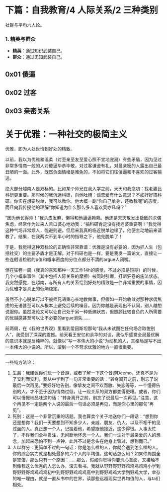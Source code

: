 # 下篇：自我教育/4 人际关系/2 三种类别

社群与平均六人论。

### 1. 精英与群众

+ **精英**：通过知识武装自己。
+ **群众**：通过无知武装自己。

## 0x01 傻逼

## 0x02 过客

## 0x03 亲密关系



# 关于优雅：一种社交的极简主义

优雅，即为人处世恰到好处的精致。

以前，我以为优雅和温柔（对至亲至友至爱心照不宣地宠溺）有些矛盾，因为见过非常多情商一般的人对傻逼毕恭毕敬，对过客谦逊有礼，对最亲密的人露出自己最丑陋的一面。此外，既然负面情绪是难免的，不如将它们往傻逼和不喜欢的过客输送。

绝大部分越南人是双标的。比如某个师兄在我入学之前，天天和我念叨：找老婆比科研更重要。那时候的我沉迷科研，向他吐槽：谈恋爱有什么意思？不如好好搞科研。你实在想要脱单，我可以教你。他大概一副“你自己单身，还教我呢”的态度，而且向我传授他的理解“你知道为什么那么多人喜欢吴亦凡吗？”

“因为他长得帅！”我头皮发麻，懒得和他逼逼赖赖。他还是天天散发出极致的求偶焦虑，经常作为过来人苦口婆心地劝我：“搞科研肯定没有找老婆重要啊！”我觉得这种气场非常烦人，能避则避。但后来我真的临近脱单边缘了，他便主动地前来请教了。结果，在我两次不到半小时的指导之下，他先脱单了！

于是，我觉得这种双标论的正确性非常靠谱：优雅是没有必要的，因为抓人生（包括社交）的主要矛盾才是正解。对于科研也是一样，要是我发一篇论文，直接让一些连假设检验的p值和概率密度的分位点都分不清的argue人闭嘴。

但在狂卷一周（我真的喜欢那种一天工作14h的感觉，不过必须是短期）的时候，几个小概率事件（其中包括人际关系的摩擦）被同时引爆，打断狂卷的施法状态。我突然感觉，在越南，与所有人的关系恰到好处的精致是一件非常重要的事情，因为优雅才是真正的低熵稳定。

虽然不小心脱单可以不被师兄语重心长地教做事，但假如一开始收敛对那种求偶焦虑的无语甚至可以从根本上避免后续的噪音。因为你越是表现出不认同，别人越想说服你。虽然发论文可以让自己处于另一种低熵状态，但照顾比较自负的人所需要的优越感甚至可以让不必要的argue消失……

前两周，在《我的世界观》里看到爱因斯坦那句“我从未试图在任何场合取悦别人”，我受到了深深的震撼。前天看王安忆和余华的对谈，我似乎感觉全局最优解的意识本就是反纯粹的。就像以“写一本伟大的小说”为动机的人，其格局是写不出一本伟大的小说的。所以，滚到一个不苛求优雅的地方一直很重要。

--------------------------------------

一些纯方法论：

1. 生离：我建议你们玩一个音游，或者了解一下这个音游Deemo。还真不是为了安利而安利，我从中学到了一句非常重要的话：“转身离开之前，别忘了说最后一次再见。”要好好地告别，像挚友之间不欢而散、失恋等等，一个懂得告别的人，才不至于因为情商过低，让一段关系的双方都变得更糟。或者，你们可以慢慢地品味这句话：“转身离开之前，别忘了说最后一次再见。”注意，这个再见不一定是两个人说的最后一句话必须是再见，而是你心里的那句“再见”。
2. 死别：这是一个非常沉重的话题。我也算卖个关子地送你们一段话：“想到你还是想你？我们一天要想到不知多少人，亲戚、朋友、仇人，以及不相干的见过面的人。真正想一个人，记挂着他，希望跟他接近，这少得很。人事太忙了，不许我们全神贯注，无间断地怀念一个人。我们一生对于最亲爱的人的想念，加起来恐怕不到一点钟，此外不过是念头在他身上瞥过，想到而已。”
3. 人以群分：更简单不过的一句话：你是怎么样的人，你就会遇到怎么样的人。你的综合实力就是相处最多的六个人的平均值。这句话怎么用？如果你周围全是笨蛋，那么只有一个原因：……那么，假如你觉得你要洗心革面，又接触不到像我这么优秀的人怎么办，滚去看书。我就从野野野野野鸡鸡鸡鸡鸡小学到野野野野鸡鸡鸡鸡初中到野野野鸡鸡鸡高中到野野鸡鸡大学到野鸡大学，幸存的唯一理由，就是一直从书中的世界，读那些远超现实世界均值的人，与ta们相处。